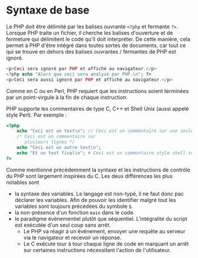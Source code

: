 # Syntaxe de base

Le PHP doit être délimité par les balises ouvrante `<?php` et fermante `?>`. Lorsque PHP traite un fichier, il cherche les balises d'ouverture et de fermeture qui délimitent le code qu'il doit interpréter. De cette manière, cela permet à PHP d'être intégré dans toutes sortes de documents, car tout ce qui se trouve en dehors des balises ouvrantes / fermantes de PHP est ignoré.

```php runnable
<p>Ceci sera ignoré par PHP et affiché au navigateur.</p>
<?php echo "Alors que ceci sera analysé par PHP.\n"; ?>
<p>Ceci sera aussi ignoré par PHP et affiché au navigateur.</p>
```

Comme en C ou en Perl, PHP requiert que les instructions soient terminées par un point-virgule à la fin de chaque instruction.

PHP supporte les commentaires de type C, C++ et Shell Unix (aussi appelé style Perl). Par exemple :

```php runnable
<?php
    echo "Ceci est un test\n"; // Ceci est un commentaire sur une seule ligne, style c++
    /* Ceci est un commentaire sur
       plusieurs lignes */
    echo "Ceci est un autre test\n";
    echo "Et un test final\n"; # Ceci est un commentaire style shell sur une seule ligne
?>
```

Comme mentionné précédemment la syntaxe et les instructions de contrôle du PHP sont largement inspirées du C. Les deux différences les plus notables sont 
- la syntaxe des variables. Le langage est non-typé, il ne faut donc pac déclarer les variables. Afin de pouvoir les identifier malgré tout les variables sont toujours précédées du symbole `$`.
- la non-présence d'un fonction `main` dans le code.
- le paradigme événementiel plutôt que séquentiel. L'intégralité du script est exécutée d'un seul coup sans arrêt.
	- Le PHP va réagir à un événement, envoyer une requête au serveur via le navigateur et recevoir un réponse.
	- Le C exécute tour à tour chaque ligne de code en marquant un arrêt sur certaines instructions nécessitant l'action de l'utilisateur.